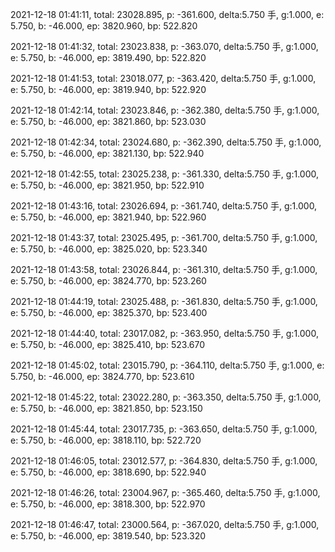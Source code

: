 2021-12-18 01:41:11, total: 23028.895, p: -361.600, delta:5.750 手, g:1.000, e: 5.750, b: -46.000, ep: 3820.960, bp: 522.820

2021-12-18 01:41:32, total: 23023.838, p: -363.070, delta:5.750 手, g:1.000, e: 5.750, b: -46.000, ep: 3819.490, bp: 522.820

2021-12-18 01:41:53, total: 23018.077, p: -363.420, delta:5.750 手, g:1.000, e: 5.750, b: -46.000, ep: 3819.940, bp: 522.920

2021-12-18 01:42:14, total: 23023.846, p: -362.380, delta:5.750 手, g:1.000, e: 5.750, b: -46.000, ep: 3821.860, bp: 523.030

2021-12-18 01:42:34, total: 23024.680, p: -362.390, delta:5.750 手, g:1.000, e: 5.750, b: -46.000, ep: 3821.130, bp: 522.940

2021-12-18 01:42:55, total: 23025.238, p: -361.330, delta:5.750 手, g:1.000, e: 5.750, b: -46.000, ep: 3821.950, bp: 522.910

2021-12-18 01:43:16, total: 23026.694, p: -361.740, delta:5.750 手, g:1.000, e: 5.750, b: -46.000, ep: 3821.940, bp: 522.960

2021-12-18 01:43:37, total: 23025.495, p: -361.700, delta:5.750 手, g:1.000, e: 5.750, b: -46.000, ep: 3825.020, bp: 523.340

2021-12-18 01:43:58, total: 23026.844, p: -361.310, delta:5.750 手, g:1.000, e: 5.750, b: -46.000, ep: 3824.770, bp: 523.260

2021-12-18 01:44:19, total: 23025.488, p: -361.830, delta:5.750 手, g:1.000, e: 5.750, b: -46.000, ep: 3825.370, bp: 523.400

2021-12-18 01:44:40, total: 23017.082, p: -363.950, delta:5.750 手, g:1.000, e: 5.750, b: -46.000, ep: 3825.410, bp: 523.670

2021-12-18 01:45:02, total: 23015.790, p: -364.110, delta:5.750 手, g:1.000, e: 5.750, b: -46.000, ep: 3824.770, bp: 523.610

2021-12-18 01:45:22, total: 23022.280, p: -363.350, delta:5.750 手, g:1.000, e: 5.750, b: -46.000, ep: 3821.850, bp: 523.150

2021-12-18 01:45:44, total: 23017.735, p: -363.650, delta:5.750 手, g:1.000, e: 5.750, b: -46.000, ep: 3818.110, bp: 522.720

2021-12-18 01:46:05, total: 23012.577, p: -364.830, delta:5.750 手, g:1.000, e: 5.750, b: -46.000, ep: 3818.690, bp: 522.940

2021-12-18 01:46:26, total: 23004.967, p: -365.460, delta:5.750 手, g:1.000, e: 5.750, b: -46.000, ep: 3818.300, bp: 522.970

2021-12-18 01:46:47, total: 23000.564, p: -367.020, delta:5.750 手, g:1.000, e: 5.750, b: -46.000, ep: 3819.540, bp: 523.320